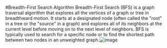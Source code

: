 #Breadth-First Search Algorithm
Breadth-First Search (BFS) is a graph traversal algorithm that explores all the vertices of a graph or tree in breadthward motion. It starts at a designated node (often called the "root" in a tree or the "source" in a graph) and explores all of its neighbors at the current level before moving on to the next level of neighbors. BFS is typically used to search for a specific node or to find the shortest path between two nodes in an unweighted graph.![image](https://github.com/arojan-001/BFS/assets/61918182/a555dadb-d636-45a2-986e-c632d909ff39)
